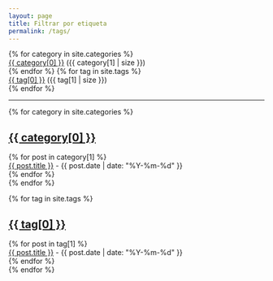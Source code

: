 ```yaml
---
layout: page
title: Filtrar por etiqueta
permalink: /tags/
---
```


<!-- Mostrar todos los tags como enlaces -->
<div class="button-list">
  {% for category in site.categories %}
  <div class="tag-button"><a href="#{{ category[0] }}">{{ category[0] }}</a> ({{ category[1] | size }})</div>
  {% endfor %}
  {% for tag in site.tags %}
  <div class="tag-button"><a href="#{{ tag[0] }}">{{ tag[0] }}</a> ({{ tag[1] | size }})</div>
  {% endfor %}
</div>

<hr>

<!-- Mostrar posts agrupados por tag -->
{% for category in site.categories %}
  <h2 id="{{ category[0] }}"><a href= "/tags/{{ category[0] }}">{{ category[0] }}</a></h2>
  <div>
  {% for post in category[1] %}
    <div><a href="{{ post.url }}">{{ post.title }}</a> - {{ post.date | date: "%Y-%m-%d" }}</div>
  {% endfor %}
  </div>
{% endfor %}

{% for tag in site.tags %}
  <h2 id="{{ tag[0] }}"><a href= "/tags/{{ tag[0] }}">{{ tag[0] }}</a></h2>
  <div>
  {% for post in tag[1] %}
    <div><a href="{{ post.url }}">{{ post.title }}</a> - {{ post.date | date: "%Y-%m-%d" }}</div>
  {% endfor %}
  </div>
{% endfor %}
